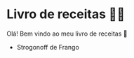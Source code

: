 # Livro de receitas :man_cook:

Olá! Bem vindo ao meu livro de receitas :wave:

- Strogonoff de Frango



